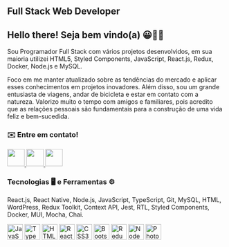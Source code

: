 <div align="center">
<!--     <img src="https://komarev.com/ghpvc/?username=allanzaparoli&label=VISITAS&style=plastic&color=FF0000" alt="Quantidade de visitas" align="right"> -->
</div>

Full Stack Web Developer
-------------------------------------------------
<div align="left">
    <h2>Hello there! Seja bem vindo(a) 😀✌🏻</h2>
</div>
<div aling = "left">
    <p> Sou Programador Full Stack com vários projetos desenvolvidos, em sua maioria utilizei HTML5, Styled Components, JavaScript, React.js, Redux, Docker, Node.js e MySQL.
    </p>
    <p>Foco em me manter atualizado sobre as tendências do mercado e aplicar esses conhecimentos em projetos inovadores. Além disso, sou um grande entusiasta de viagens, andar de bicicleta e estar em contato com a natureza. Valorizo muito o tempo com amigos e familiares, pois acredito que as relações pessoais são fundamentais para a construção de uma vida feliz e bem-sucedida.
    </p>
    <p>
        <h3>✉️ Entre em contato!</h3>
        <a href="https://wa.me/5561991398012">
            <img src="https://raw.githubusercontent.com/gauravghongde/social-icons/master/SVG/Color/WhatsApp.svg" width="40" height="40" />
        </a>
        <a href="mailto:allanzaparoli@gmail.com">
            <img src="https://raw.githubusercontent.com/gauravghongde/social-icons/master/SVG/Color/Gmail.svg" width="40" height="40" />
        </a>
        <a href="https://www.linkedin.com/in/allanzaparoli/">
            <img src="https://raw.githubusercontent.com/gauravghongde/social-icons/master/SVG/Color/LinkedIN.svg" width="40" height="40" />
        </a>
    </p>
</div>
    
<div align="left">
    <h3> Tecnologias 🖥️ e Ferramentas ⚙️ </h3>
    <p>React.js, React Native, Node.js, JavaScript, TypeScript, Git, MySQL, HTML, WordPress, Redux Toolkit, Context API, Jest, RTL, Styled Components,  Docker, MUI, Mocha, Chai.</p>
    <p align="left">
<a href="https://developer.mozilla.org/en-US/docs/Web/JavaScript" target="_blank" rel="noreferrer"><img src="https://raw.githubusercontent.com/danielcranney/readme-generator/main/public/icons/skills/javascript-colored.svg" width="36" height="36" alt="JavaScript" /></a>
<a href="https://www.typescriptlang.org/" target="_blank" rel="noreferrer"><img src="https://raw.githubusercontent.com/danielcranney/readme-generator/main/public/icons/skills/typescript-colored.svg" width="36" height="36" alt="TypeScript" /></a>
<a href="https://developer.mozilla.org/en-US/docs/Glossary/HTML5" target="_blank" rel="noreferrer"><img src="https://raw.githubusercontent.com/danielcranney/readme-generator/main/public/icons/skills/html5-colored.svg" width="36" height="36" alt="HTML5" /></a>
<a href="https://reactjs.org/" target="_blank" rel="noreferrer"><img src="https://raw.githubusercontent.com/danielcranney/readme-generator/main/public/icons/skills/react-colored.svg" width="36" height="36" alt="React" /></a>
<a href="https://www.w3.org/TR/CSS/#css" target="_blank" rel="noreferrer"><img src="https://raw.githubusercontent.com/danielcranney/readme-generator/main/public/icons/skills/css3-colored.svg" width="36" height="36" alt="CSS3" /></a>
<a href="https://getbootstrap.com/" target="_blank" rel="noreferrer"><img src="https://raw.githubusercontent.com/danielcranney/readme-generator/main/public/icons/skills/bootstrap-colored.svg" width="36" height="36" alt="Bootstrap" /></a>
<a href="https://redux.js.org/" target="_blank" rel="noreferrer"><img src="https://raw.githubusercontent.com/danielcranney/readme-generator/main/public/icons/skills/redux-colored.svg" width="36" height="36" alt="Redux" /></a>
<a href="https://nodejs.org/en/" target="_blank" rel="noreferrer"><img src="https://raw.githubusercontent.com/danielcranney/readme-generator/main/public/icons/skills/nodejs-colored.svg" width="36" height="36" alt="NodeJS" /></a>
<a href="https://www.adobe.com/uk/products/photoshop.html" target="_blank" rel="noreferrer"><img src="https://raw.githubusercontent.com/danielcranney/readme-generator/main/public/icons/skills/photoshop-colored.svg" width="36" height="36" alt="Photoshop" /></a>
</p>
